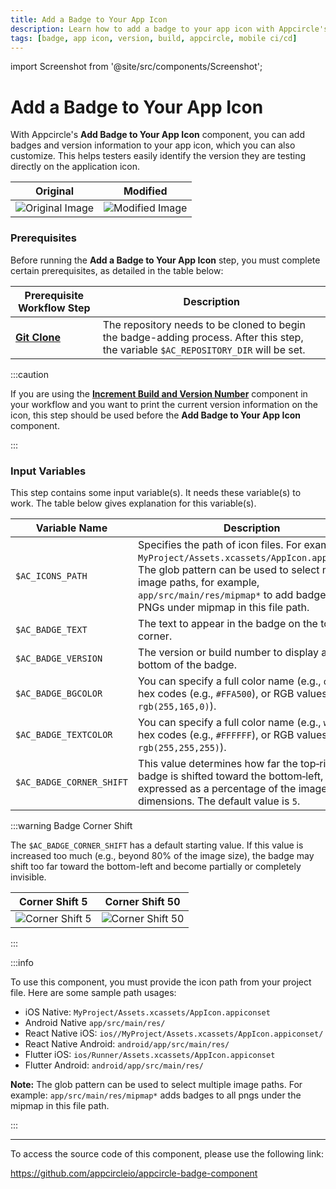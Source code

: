 ```yaml
---
title: Add a Badge to Your App Icon
description: Learn how to add a badge to your app icon with Appcircle's badge component.
tags: [badge, app icon, version, build, appcircle, mobile ci/cd]
---
```



import Screenshot from '@site/src/components/Screenshot';

# Add a Badge to Your App Icon

With Appcircle's **Add Badge to Your App Icon** component, you can add badges and version information to your app icon, which you can also customize. This helps testers easily identify the version they are testing directly on the application icon.

|Original|Modified|
|--------|------|
|![Original Image](https://cdn.appcircle.io/docs/assets/be-3069-original-icon.png)|![Modified Image](https://cdn.appcircle.io/docs/assets/be-3069-badge-icon.png)|

### Prerequisites

Before running the **Add a Badge to Your App Icon** step, you must complete certain prerequisites, as detailed in the table below:

| Prerequisite Workflow Step                      | Description                                     |
|-------------------------------------------------|-------------------------------------------------|
| [**Git Clone**](/workflows/common-workflow-steps#git-clone) | The repository needs to be cloned to begin the badge-adding process. After this step, the variable `$AC_REPOSITORY_DIR` will be set. |

:::caution

If you are using the [**Increment Build and Version Number**](/versioning/ios-version) component in your workflow and you want to print the current version information on the icon, this step should be used before the **Add Badge to Your App Icon** component.

:::

<Screenshot url='https://cdn.appcircle.io/docs/assets/BE3061-badgeOrder1.png' />


### Input Variables

This step contains some input variable(s). It needs these variable(s) to work. The table below gives explanation for this variable(s).

<Screenshot url='https://cdn.appcircle.io/docs/assets/BE3061-badgeInput.png' />

| Variable Name                            | Description                         | Status           |
|-------------------------------|------------------------------------------------|------------------|
| `$AC_ICONS_PATH`         | Specifies the path of icon files. For example: `MyProject/Assets.xcassets/AppIcon.appiconset`. The glob pattern can be used to select multiple image paths, for example, `app/src/main/res/mipmap*` to add badges to all PNGs under mipmap in this file path. | Required |
| `$AC_BADGE_TEXT`               | The text to appear in the badge on the top right corner. | Optional |
| `$AC_BADGE_VERSION`              | The version or build number to display at the bottom of the badge. | Optional |
| `$AC_BADGE_BGCOLOR`             | You can specify a full color name (e.g., `orange`), hex codes (e.g., `#FFA500`), or RGB values (e.g., `rgb(255,165,0)`). | Optional |
| `$AC_BADGE_TEXTCOLOR`           | You can specify a full color name (e.g., `white`), hex codes (e.g., `#FFFFFF`), or RGB values (e.g., `rgb(255,255,255)`). | Optional |
| `$AC_BADGE_CORNER_SHIFT`           | This value determines how far the top‑right badge is shifted toward the bottom‑left, expressed as a percentage of the image’s dimensions. The default value is `5`. | Optional |

:::warning Badge Corner Shift

The `$AC_BADGE_CORNER_SHIFT` has a default starting value. If this value is increased too much (e.g., beyond 80% of the image size), the badge may shift too far toward the bottom-left and become partially or completely invisible.

|Corner Shift 5|Corner Shift 50|
|--------|------|
|![Corner Shift 5](https://cdn.appcircle.io/docs/assets/BE5892-shift5.png)|![Corner Shift 50](https://cdn.appcircle.io/docs/assets/BE5892-shift50.png)|

:::

:::info

To use this component, you must provide the icon path from your project file. Here are some sample path usages:

- iOS Native: `MyProject/Assets.xcassets/AppIcon.appiconset`
- Android Native `app/src/main/res/`
- React Native iOS: `ios//MyProject/Assets.xcassets/AppIcon.appiconset/`
- React Native Android: `android/app/src/main/res/`
- Flutter iOS: `ios/Runner/Assets.xcassets/AppIcon.appiconset`
- Flutter Android: `android/app/src/main/res/`

**Note:** The glob pattern can be used to select multiple image paths. For example: `app/src/main/res/mipmap*` adds badges to all pngs under the mipmap in this file path.

:::

---

To access the source code of this component, please use the following link:

https://github.com/appcircleio/appcircle-badge-component

